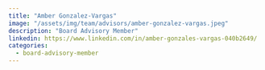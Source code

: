 ```yaml
---
title: "Amber Gonzalez-Vargas"
image: "/assets/img/team/advisors/amber-gonzalez-vargas.jpeg"
description: "Board Advisory Member"
linkedin: https://www.linkedin.com/in/amber-gonzales-vargas-040b2649/
categories:
  - board-advisory-member
---
```

